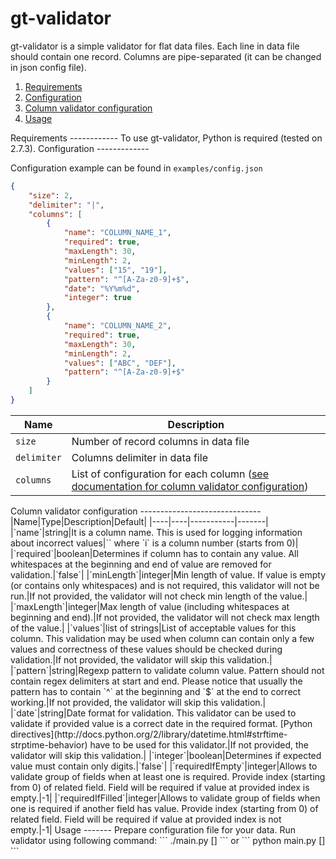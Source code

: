 gt-validator
============

gt-validator is a simple validator for flat data files. Each line in data file should contain one record. Columns are pipe-separated (it can be changed in json config file).

1. [Requirements](#requirements)
2. [Configuration](#configuration)
3. [Column validator configuration](#column_validator)
4. [Usage](#usage)


<a name="requirements"/>
Requirements
------------
To use gt-validator, Python is required (tested on 2.7.3).


<a name="configuration"/>
Configuration
-------------

Configuration example can be found in `examples/config.json`
```json
{
    "size": 2,
    "delimiter": "|",
    "columns": [
        {
            "name": "COLUMN_NAME_1",
            "required": true,
            "maxLength": 30,
            "minLength": 2,
            "values": ["15", "19"],
            "pattern": "^[A-Za-z0-9]+$",
            "date": "%Y%m%d",
            "integer": true
        },
        {
            "name": "COLUMN_NAME_2",
            "required": true,
            "maxLength": 30,
            "minLength": 2,
            "values": ["ABC", "DEF"],
            "pattern": "^[A-Za-z0-9]+$"
        }
    ]
}
```

|Name|Description|
|----|-----------|
|`size`|Number of record columns in data file|
|`delimiter`|Columns delimiter in data file|
|`columns`|List of configuration for each column ([see documentation for column validator configuration](#column_validator))|


<a name="column_validator"/>
Column validator configuration
------------------------------
|Name|Type|Description|Default|
|----|----|-----------|-------|
|`name`|string|It is a column name. This is used for logging information about incorrect values|`<Field #i>` where `i` is a column number (starts from 0)|
|`required`|boolean|Determines if column has to contain any value. All whitespaces at the beginning and end of value are removed for validation.|`false`|
|`minLength`|integer|Min length of value. If value is empty (or contains only whitespaces) and is not required, this validator will not be run.|If not provided, the validator will not check min length of the value.|
|`maxLength`|integer|Max length of value (including whitespaces at beginning and end).|If not provided, the validator will not check max length of the value.|
|`values`|list of strings|List of acceptable values for this column. This validation may be used when column can contain only a few values and correctness of these values should be checked during validation.|If not provided, the validator will skip this validation.|
|`pattern`|string|Regexp pattern to validate column value. Pattern should not contain regex delimiters at start and end. Please notice that usually the pattern has to contain `^` at the beginning and `$` at the end to correct working.|If not provided, the validator will skip this validation.|
|`date`|string|Date format for validation. This validator can be used to validate if provided value is a correct date in the required format. [Python directives](http://docs.python.org/2/library/datetime.html#strftime-strptime-behavior) have to be used for this validator.|If not provided, the validator will skip this validation.|
|`integer`|boolean|Determines if expected value must contain only digits.|`false`|
|`requiredIfEmpty`|integer|Allows to validate group of fields when at least one is required. Provide index (starting from 0) of related field. Field will be required if value at provided index is empty.|-1|
|`requiredIfFilled`|integer|Allows to validate group of fields when one is required if another field has value. Provide index (starting from 0) of related field. Field will be required if value at provided index is not empty.|-1|


<a name="usage"/>
Usage
-------
Prepare configuration file for your data. Run validator using following command:
```
./main.py <path_to_data_file> [<path_to_config_file>]
```
or
```
python main.py <path_to_data_file> [<path_to_config_file>]
```
